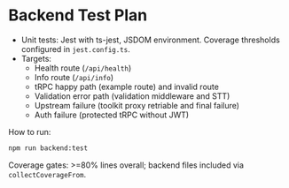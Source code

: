 # Backend Test Plan

- Unit tests: Jest with ts-jest, JSDOM environment. Coverage thresholds configured in `jest.config.ts`.
- Targets:
  - Health route (`/api/health`)
  - Info route (`/api/info`)
  - tRPC happy path (example route) and invalid route
  - Validation error path (validation middleware and STT)
  - Upstream failure (toolkit proxy retriable and final failure)
  - Auth failure (protected tRPC without JWT)

How to run:

```bash
npm run backend:test
```

Coverage gates: >=80% lines overall; backend files included via `collectCoverageFrom`.
